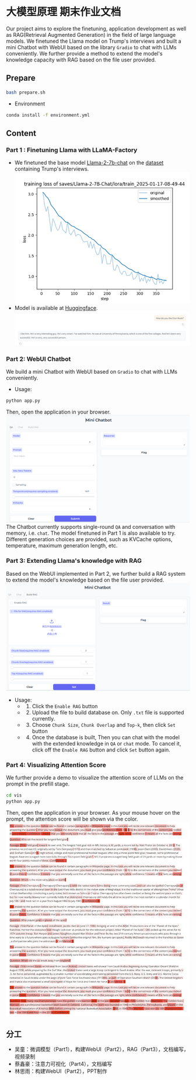 # 大模型原理 期末作业文档
Our project aims to explore the finetuning, application development as well as RAG(Retrieval Augmented Generation) in the field of large language models. We finetuned the Llama model on Trump's interviews and built a mini Chatbot with WebUI based on the library `Gradio` to chat with LLMs conveniently. We further provide a method to extend the model's knowledge capacity with RAG based on the file user provided.
## Prepare
```sh
bash prepare.sh
```
- Environment
```sh
conda install -f environment.yml
```
## Content
### Part 1 : Finetuning Llama with LLaMA-Factory
- We finetuned the base model [Llama-2-7b-chat](https://huggingface.co/meta-llama/Llama-2-7b-chat-hf) on the [dataset](https://huggingface.co/datasets/pookie3000/trump-interviews) containing Trump's interviews. 
![loss_curve](finetune_logs/training_loss.png)
- Model is available at [Huggingface](https://huggingface.co/rachmanino/Llama-2-7B-chat-Trump-v1).
![demo1](assets/812b16fe24a449baaea685adab321f3.png)

### Part 2: WebUI Chatbot
We build a mini Chatbot with WebUI based on `Gradio` to chat with LLMs conveniently. 
- Usage:
```sh
python app.py
```
Then, open the application in your browser.
![alt text](assets/bot.png)
The Chatbot currently supports single-round `QA` and conversation with memory, i.e. `chat`. The model finetuned in Part 1 is also available to try.
Different generation choices are provided,  such as KVCache options, temperature, maximum generation length, etc. 

### Part 3: Extending Llama's knowledge with RAG
Based on the WebUI implemented in Part 2, we further build a RAG system to extend the model's knowledge based on the file user provided.
![alt text](assets/image.png)
- Usage:
  - 1. Click the `Enable RAG` button
  - 2. Upload the file to build database on. Only `.txt` file is supported currently.
  - 3. Choose `Chunk Size`, `Chunk Overlap` and `Top-k`, then click `Set` button
  - 4. Once the database is built, Then you can chat with the model with the extended knowledge in `QA` or `chat` mode. To cancel it, click off the `Enable RAG` button and click `Set` button again.
  
### Part 4: Visualizing Attention Score
We further provide a demo to visualize the attention score of LLMs on the prompt in the prefill stage.
```sh
cd vis
python app.py
```
Then, open the application in your browser. As your mouse hover on the prompt, the attention score will be shown via the color.
![alt text](assets/1ab044cc9cd7b0b49002c6f9826aa06.png)

## 分工
- 吴童：微调模型（Part1），构建WebUI（Part2），RAG（Part3），文档编写，视频录制
- 蔡鑫豪：注意力可视化（Part4），文档编写
- 林思雨：构建WebUI（Part2），PPT制作


